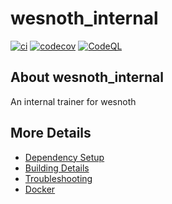# wesnoth_internal

[![ci](https://github.com/genuinebnt/wesnoth_internal/actions/workflows/ci.yml/badge.svg)](https://github.com/genuinebnt/wesnoth_internal/actions/workflows/ci.yml)
[![codecov](https://codecov.io/gh/genuinebnt/wesnoth_internal/branch/main/graph/badge.svg)](https://codecov.io/gh/genuinebnt/wesnoth_internal)
[![CodeQL](https://github.com/genuinebnt/wesnoth_internal/actions/workflows/codeql-analysis.yml/badge.svg)](https://github.com/genuinebnt/wesnoth_internal/actions/workflows/codeql-analysis.yml)

## About wesnoth_internal
An internal trainer for wesnoth


## More Details

 * [Dependency Setup](README_dependencies.md)
 * [Building Details](README_building.md)
 * [Troubleshooting](README_troubleshooting.md)
 * [Docker](README_docker.md)
